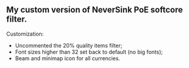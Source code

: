 My custom version of NeverSink PoE softcore filter.  
--------------  
Customization:  
* Uncommented the 20% quality items filter;  
* Font sizes higher than 32 set back to default (no big fonts);  
* Beam and minimap icon for all currencies.
